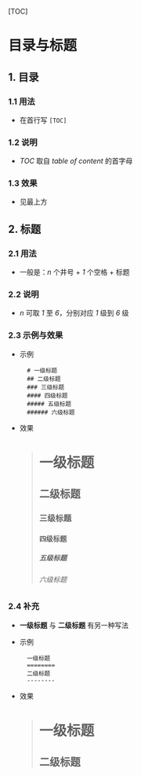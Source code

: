 [TOC]

# 目录与标题

## 1. 目录

### 1.1 用法

- 在首行写 `[TOC]`

### 1.2 说明

- *TOC* 取自 *table of content* 的首字母

### 1.3 效果

- 见最上方

## 2. 标题

### 2.1 用法

- 一般是：*n* 个井号 + *1* 个空格 + 标题

### 2.2 说明

- *n* 可取 *1* 至 *6*，分别对应 *1* 级到 *6* 级

### 2.3 示例与效果

- 示例

        # 一级标题
        ## 二级标题
        ### 三级标题
        #### 四级标题
        ##### 五级标题
        ###### 六级标题

- 效果

    > # 一级标题
    > ## 二级标题
    > ### 三级标题
    > #### 四级标题
    > ##### 五级标题
    > ###### 六级标题

### 2.4 补充

- **一级标题** 与 **二级标题** 有另一种写法

- 示例

        一级标题
        ========
        二级标题
        --------

- 效果

    > 一级标题
    > ========
    > 二级标题
    > --------
